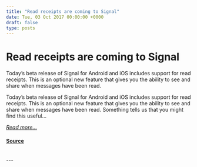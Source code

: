 ```yaml
---
title: "Read receipts are coming to Signal"
date: Tue, 03 Oct 2017 00:00:00 +0000
draft: false
type: posts
---
```

# Read receipts are coming to Signal





 Today’s beta release of Signal for Android and iOS includes support for read receipts. This is an optional new feature that gives you the ability to see and share when messages have been read.

Today’s beta release of Signal for Android and iOS includes support for read receipts. This is an optional new feature that gives you the ability to see and share when messages have been read. Something tells us that you might find this useful…

 

[_Read more..._](https://signal.org/blog/read-receipts/)

#### [Source](https://signal.org/blog/read-receipts/)

<br/>
---
